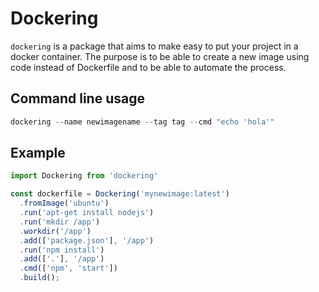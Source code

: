 # Dockering

`dockering` is a package that aims to make easy to put your project in a docker container. The purpose is to be able to create a new image using code instead of Dockerfile and to be able to automate the process.

## Command line usage

```javascript
dockering --name newimagename --tag tag --cmd "echo 'hola'"
```

## Example

```javascript
import Dockering from 'dockering'

const dockerfile = Dockering('mynewimage:latest')
  .fromImage('ubuntu')
  .run('apt-get install nodejs')
  .run('mkdir /app')
  .workdir('/app')
  .add(['package.json'], '/app')
  .run('npm install')
  .add(['.'], '/app')
  .cmd(['npm', 'start'])
  .build();
```
